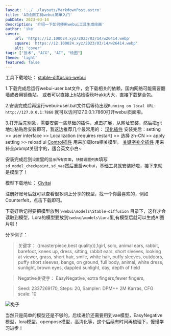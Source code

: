 ```yaml
---
layout: '../../layouts/MarkdownPost.astro'
title: 'AI绘画工具webui简单入门'
pubDate: 2023-03-14
description: '介绍一下如何使用webui工具生成绘画'
author: 'ike'
cover:
    url: 'https://i2.100024.xyz/2023/03/14/w26414.webp'
    square: 'https://i2.100024.xyz/2023/03/14/w26414.webp'
    alt: 'cover'
tags: ["技术", "ACG", "AI", "绘图"]
theme: 'light'
featured: false
---
```


工具下载地址：
[stable-diffusion-webui](https://github.com/AUTOMATIC1111/stable-diffusion-webui)

1.下载完成后运行webui-user.bat文件，会下载相关的依赖，国内网络可能需要翻墙或者用镜像站。
或者可以直接上b站检索秋叶akk大大，直接下载整合包。

2.安装完成后再运行webui-user.bat文件后等待出现`Running on local URL:  http://127.0.0.1:7860` 就可以访问127.0.0.1:7860打开webui页面啦。

3.打开后先别急，需要安装一些基础的插件，点击扩展，从网址安装，然后把git地址粘贴后安装即可，我这边推荐几个最常用的：
[汉化插件](https://github.com/dtlnor/stable-diffusion-webui-localization-zh_CN)  安装完后：setting >> user interface >> Localization (requires restart) >> 选择 zh-CN >> apply setting >> reload ui
[Control插件](https://github.com/Mikubill/sd-webui-controlnet.git)  用来加载lora相关模型。
[关键字补全插件](https://github.com/DominikDoom/a1111-sd-webui-tagcomplete)  用来补全prompt关键字的，适合英文小白~

安装完成后到`设置`里的`显示所有页面`，`快捷设置列表`填写`sd_model_checkpoint,sd_vae`然后重启webui，基础工具就安装好啦，接下来就是模型了！

模型下载地址：
[Civitai](https://civitai.com/)

注册好账号后就可以查看很多网上分享的模型，找一个你最喜欢的，例如Counterfeit，点击下载即可。

下载好后记得要把模型放到 `\webui\models\Stable-diffusion` 目录下，这样才会读取到模型，Lora的模型要放到`\webui\models\Lora`里,有模型后就可以生成AI图片啦！

分享例子：

>关键字：
((masterpiece,best quality)),1girl, solo, animal ears, rabbit, barefoot, knees up, dress, sitting, rabbit ears, short sleeves, looking at viewer, grass, short hair, smile, white hair, puffy sleeves, outdoors, puffy short sleeves, bangs, on ground, full body, animal, white dress, sunlight, brown eyes, dappled sunlight, day, depth of field

>Negative关键字：
EasyNegative, extra fingers,fewer fingers,

>Seed: 2337269170, Steps: 20, Sampler: DPM++ 2M Karras, CFG scale: 10

![兔子](https://imagecache.civitai.com/xG1nkqKTMzGDvpLrqFT7WA/eda746f4-3094-4c71-0dbd-c8aa1c931e00/width=920/000.jpg)

当然只是简单的模型还是不够的，后续进阶还需要用到vae模型，EasyNegative模型，lora模型，openpose模型，高清化等，这个后续有时间再梳理下，慢慢学习进步！